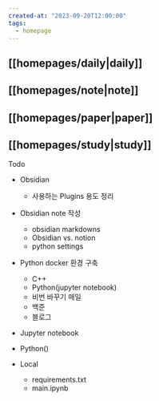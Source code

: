 ```yaml
---
created-at: "2023-09-20T12:00:00"
tags:
  - homepage
---
```

## [[homepages/daily|daily]]
## [[homepages/note|note]]
## [[homepages/paper|paper]]
## [[homepages/study|study]]

Todo
- Obsidian
	- 사용하는 Plugins 용도 정리
- Obsidian note 작성
	- obsidian markdowns 
	- Obsidian vs. notion
	- python settings
- Python docker 환경 구축
	- C++
	- Python(jupyter notebook)
	- 비번 바꾸기
매일
	- 백준
	- 블로그

- Jupyter notebook
- Python()

- Local
	- requirements.txt
	- main.ipynb